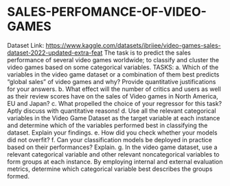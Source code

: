 # SALES-PERFOMANCE-OF-VIDEO-GAMES
Dataset Link:
https://www.kaggle.com/datasets/ibriiee/video-games-sales-dataset-2022-updated-extra-feat
The task is to predict the sales performance of several video games worldwide; to classify and
cluster the video games based on some categorical variables.
TASKS:
a. Which of the variables in the video game dataset or a combination of them best predicts
“global sales” of video games and why? Provide quantitative justifications for your
answers.
b. What effect will the number of critics and users as well as their review scores have on
the sales of Video games in North America, EU and Japan?
c. What propelled the choice of your regressor for this task? Aptly discuss with
quantitative reasons!
d. Use all the relevant categorical variables in the Video Game Dataset as the target
variable at each instance and determine which of the variables performed best in
classifying the dataset. Explain your findings.
e. How did you check whether your models did not overfit?
f. Can your classification models be deployed in practice based on their performances?
Explain.
g. In the video game dataset, use a relevant categorical variable and other relevant noncategorical variables to form groups at each instance. By employing internal and
external evaluation metrics, determine which categorical variable best describes the
groups formed. 
